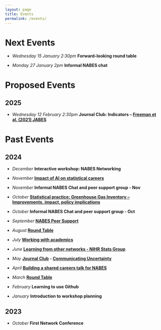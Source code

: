 ```yaml
---
layout: page
title: Events
permalink: /events/
---
```


# Next Events

* _Wednesday 15 January 2:30pm_ **Forward-looking round table**

* _Monday 27 January 2pm_ **Informal NABES chat**


# Proposed Events

## 2025

*	_Wednesday 12 February 2:30pm_ **Journal Club: Indicators – [Freeman et al. (2021) JABES](https://doi.org/10.1007/s13253-020-00410-6)**  

# Past Events

## 2024

* _December_ **Interactive workshop: NABES Networking**

* _November_  **[Impact of AI on statistical careers](_posts/2024-11-18-Workshop-2024-November.md)**
* _November_  **Informal NABES Chat and peer support group - Nov**

* _October_  **[Statistical practice: Greenhouse Gas Inventory – Improvements, impact, policy implications](_posts/2024-10-16-Workshop-2024-October.md)**
* _October_  **Informal NABES Chat and peer support group - Oct**
  
* _September_  **[NABES Peer Support](_posts/2024-09-18-Workshop-2024-September.md)** 

* _August_  **[Round Table](_posts/2024-08-12-Workshop-2024-August.md)**

* _July_  **[Working with academics](_posts/2024-07-03-Workshop-2024-July.md)** 

* _June_ **[Learning from other networks - NIHR Stats Group](_posts/2024-06-22-Workshop-2024-June.md)**

* _May_ **[Journal Club](_posts/2024-05-22-Workshop-2024-May.md) -  [Communicating Uncertainty](https://www.sciencedirect.com/science/article/pii/S2211675322000161)**

* _April_ **[Building a shared careers talk for NABES](_posts/2024-05-05-Workshop-2024-April.md)**
  
* _March_ **[Round Table](_posts/2024-03-31-Workshop-2024-March.markdown)**

* _February_  **Learning to use Github**

* _January_  **Introduction to workshop planning**

## 2023 
* _October_  **First Network Conference**
